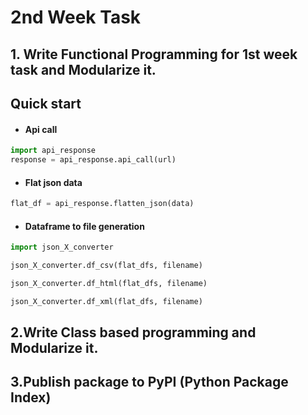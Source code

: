 # 2nd Week Task

## 1. Write Functional Programming for 1st week task and Modularize it.
## Quick start
- #### Api call
```python
import api_response
response = api_response.api_call(url)
```
- #### Flat json data
```python
flat_df = api_response.flatten_json(data)
```
- #### Dataframe to file generation
```python
import json_X_converter

json_X_converter.df_csv(flat_dfs, filename)

json_X_converter.df_html(flat_dfs, filename)

json_X_converter.df_xml(flat_dfs, filename)
```
## 2.Write Class based programming and Modularize it.

## 3.Publish package to PyPI (Python Package Index)